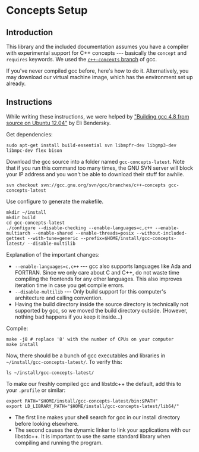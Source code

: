 # Concepts Setup

## Introduction

This library and the included documentation assumes you have a compiler with experimental support for C++ concepts --- basically the `concept` and `requires` keywords. We used the [`c++-concepts` branch](https://gcc.gnu.org/svn.html) of gcc.

If you've never compiled gcc before, here's how to do it. Alternatively, you may download our virtual machine image, which has the environment set up already.

## Instructions

While writing these instructions, we were helped by ["Building gcc 4.8 from source on Ubuntu 12.04"](http://eli.thegreenplace.net/2014/01/16/building-gcc-4-8-from-source-on-ubunu-12-04) by Eli Bendersky.

Get dependencies:

    sudo apt-get install build-essential svn libmpfr-dev libgmp3-dev libmpc-dev flex bison

Download the gcc source into a folder named `gcc-concepts-latest`. Note that if you run this command too many times, the GNU SVN server will block your IP address and you won't be able to download their stuff for awhile.

    svn checkout svn://gcc.gnu.org/svn/gcc/branches/c++-concepts gcc-concepts-latest

Use configure to generate the makefile.

    mkdir ~/install
    mkdir build
    cd gcc-concepts-latest
    ./configure --disable-checking --enable-languages=c,c++ --enable-multiarch --enable-shared --enable-threads=posix --without-included-gettext --with-tune=generic --prefix=$HOME/install/gcc-concepts-latest/ --disable-multilib

Explanation of the important changes:

* `--enable-languages=c,c++` --- gcc also supports languages like Ada and FORTRAN. Since we only care about C and C++, do not waste time compiling the frontends for any other languages. This also improves iteration time in case you get compile errors.
* `--disable-multilib` --- Only build support for this computer's architecture and calling convention.
* Having the build directory inside the source directory is technically not supported by gcc, so we moved the build directory outside. (However, nothing bad happens if you keep it inside...)

Compile:

    make -j8 # replace '8' with the number of CPUs on your computer
    make install

Now, there should be a bunch of gcc executables and libraries in `~/install/gcc-concepts-latest/`. To verify this:

    ls ~/install/gcc-concepts-latest/

To make our freshly compiled gcc and libstdc++ the default, add this to your `.profile` or similar:

    export PATH="$HOME/install/gcc-concepts-latest/bin:$PATH"
    export LD_LIBRARY_PATH="$HOME/install/gcc-concepts-latest/lib64/"

- The first line makes your shell search for gcc in our install directory before looking elsewhere.
- The second causes the dynamic linker to link your applications with our libstdc++. It is important to use the same standard library when compiling and running the program.
